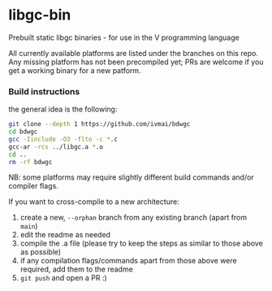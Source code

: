 # libgc-bin

Prebuilt static libgc binaries - for use in the V programming language

All currently available platforms are listed under the branches on this repo. Any missing platform
has not been precompiled yet; PRs are welcome if you get a working binary for a new patform.

### Build instructions

the general idea is the following:
```sh
git clone --depth 1 https://github.com/ivmai/bdwgc
cd bdwgc
gcc -Iinclude -O3 -flto -c *.c
gcc-ar -rcs ../libgc.a *.o
cd ..
rm -rf bdwgc
```
NB: some platforms may require slightly different build commands and/or compiler flags.

If you want to cross-compile to a new architecture: 
1. create a new, `--orphan` branch from any existing branch (apart from `main`)
1. edit the readme as needed
1. compile the .a file (please try to keep the steps as similar to those above as possible)
1. if any compilation flags/commands apart from those above were required, add them to the readme
1. `git push` and open a PR :)
